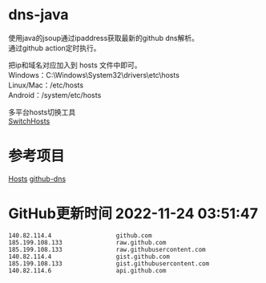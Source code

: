 # dns-java

使用java的jsoup通过ipaddress获取最新的github dns解析。  
通过github action定时执行。

把ip和域名对应加入到 hosts 文件中即可。  
Windows：C:\Windows\System32\drivers\etc\hosts  
Linux/Mac：/etc/hosts  
Android：/system/etc/hosts  

多平台hosts切换工具  
[SwitchHosts](https://github.com/oldj/SwitchHosts)

# 参考项目

[Hosts](https://github.com/JohyC/Hosts)
[github-dns](https://gitee.com/AutismSuperman/github-dns)

# GitHub更新时间 2022-11-24 03:51:47
```
140.82.114.4                  github.com
185.199.108.133               raw.github.com
185.199.108.133               raw.githubusercontent.com
140.82.114.4                  gist.github.com
185.199.108.133               gist.githubusercontent.com
140.82.114.6                  api.github.com
```